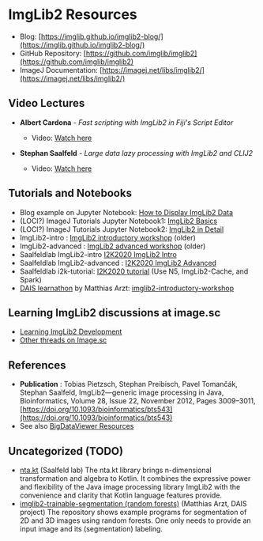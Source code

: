 # ImgLib2 Resources

- Blog: [https://imglib.github.io/imglib2-blog/](https://imglib.github.io/imglib2-blog/)
- GitHub Repository: [https://github.com/imglib/imglib2](https://github.com/imglib/imglib2)
- ImageJ Documentation: [https://imagej.net/libs/imglib2/](https://imagej.net/libs/imglib2/)

## Video Lectures

- **Albert Cardona** - *Fast scripting with ImgLib2 in Fiji's Script Editor*
  - Video: [Watch here](https://www.youtube.com/watch?v=vokM-yvBx8M)

- **Stephan Saalfeld** - *Large data lazy processing with ImgLib2 and CLIJ2*
  - Video: [Watch here](https://www.youtube.com/watch?v=kSQI_JnQUfs)

## Tutorials and Notebooks

- Blog example on Jupyter Notebook: [How to Display ImgLib2 Data](https://imglib.github.io/imglib2-blog/imglib2/jupyter/notebook/2022/09/14/how-to-display-imglib2-data.html)
- (LOCI?) ImageJ Tutorials Jupyter Notebook1: [ImgLib2 Basics](https://github.com/imagej/tutorials/blob/master/notebooks/1-Using-ImageJ/3-ImgLib2-Basics.ipynb)
- (LOCI?) ImageJ Tutorials Jupyter Notebook2: [ImgLib2 in Detail](https://github.com/imagej/tutorials/blob/master/notebooks/3-Advanced-Topics/2-ImgLib2-in-Detail.ipynb)
- ImgLib2-intro : [ImgLib2 introductory workshop](https://github.com/imglib/imglib2-introductory-workshop) (older)
- ImgLib2-advanced : [ImgLib2 advanced workshop](https://github.com/imglib/imglib2-advanced-workshop) (older)
- Saalfeldlab ImgLib2-intro [I2K2020 ImgLib2 Intro](https://github.com/saalfeldlab/i2k2020-imglib2-intro)
- Saalfeldlab ImgLib2-advanced : [I2K2020 ImgLib2 Advanced](https://github.com/saalfeldlab/i2k2020-imglib2-advanced)
- Saalfeldlab i2k-tutorial: [I2K2020 tutorial](https://github.com/saalfeldlab/i2k-tutorial) (Use N5, ImgLib2-Cache, and Spark)
- [DAIS learnathon](https://imagej.net/events/learnathon-2017) by Matthias Arzt: [imglib2-introductory-workshop](https://github.com/imglib/imglib2-introductory-workshop)


## Learning ImgLib2 discussions at image.sc

- [Learning ImgLib2 Development](https://forum.image.sc/t/learning-imglib2-development/24833)
- [Other threads on Image.sc](https://forum.image.sc/search?expanded=true&q=imglib2)

## References 

- **Publication** : Tobias Pietzsch, Stephan Preibisch, Pavel Tomančák, Stephan Saalfeld, ImgLib2—generic image processing in Java, Bioinformatics, Volume 28, Issue 22, November 2012, Pages 3009–3011, [https://doi.org/10.1093/bioinformatics/bts543](https://doi.org/10.1093/bioinformatics/bts543)
- See also [BigDataViewer Resources](link_list_BDV.md)

## Uncategorized (TODO)

- [nta.kt](https://github.com/saalfeldlab/ntakt) (Saalfeld lab) The nta.kt library brings n-dimensional transformation and algebra to Kotlin. It combines the expressive power and flexibility of the Java image processing library ImgLib2 with the convenience and clarity that Kotlin language features provide.
- [imglib2-trainable-segmentation (random forests)](https://github.com/maarzt/imglib2-trainable-segmentation-demo) (Matthias Arzt, DAIS project) The repository shows example programs for segmentation of 2D and 3D images using random forests. One only needs to provide an input image and its (segmentation) labeling.




